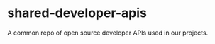 shared-developer-apis
=====================

A common repo of open source developer APIs used in our projects.
